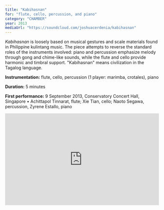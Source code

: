 ```yaml
---
title: "Kabihasnan"
for: "flute, cello, percussion, and piano"
category: "CHAMBER"
year: 2013
mediaUrl: "https://soundcloud.com/joshuacerdenia/kabihasnan"
---
```


_Kabihasnan_ is loosely based on musical gestures and scale materials found in Philippine kulintang music. The piece attempts to reverse the standard roles of the instruments involved: piano and percussion emphasize melody through gong and chime-like sounds, while the flute and cello provide harmonic and timbral support. "Kabihasnan" means civilization in the Tagalog language.

**Instrumentation:** flute, cello, percussion (1 player: marimba, crotales), piano

**Duration:** 5 minutes

**First performance:** 9 September 2013, Conservatory Concert Hall, Singapore • Achittapol Tinnarat, flute; Xie Tian, cello; Naoto Segawa, percussion, Zyrene Estallo, piano

<iframe src="https://w.soundcloud.com/player/?url=https%3A//api.soundcloud.com/tracks/268084891&amp;auto_play=false&amp;hide_related=false&amp;show_comments=false&amp;show_user=true&amp;show_reposts=false&amp;visual=true" width="100%" height="300" frameborder="no" scrolling="no"></iframe>
